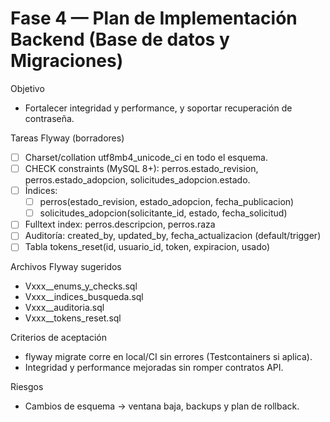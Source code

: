# Fase 4 — Plan de Implementación Backend (Base de datos y Migraciones)

Objetivo
- Fortalecer integridad y performance, y soportar recuperación de contraseña.

Tareas Flyway (borradores)
- [ ] Charset/collation utf8mb4_unicode_ci en todo el esquema.
- [ ] CHECK constraints (MySQL 8+): perros.estado_revision, perros.estado_adopcion, solicitudes_adopcion.estado.
- [ ] Índices:
  - [ ] perros(estado_revision, estado_adopcion, fecha_publicacion)
  - [ ] solicitudes_adopcion(solicitante_id, estado, fecha_solicitud)
- [ ] Fulltext index: perros.descripcion, perros.raza
- [ ] Auditoría: created_by, updated_by, fecha_actualizacion (default/trigger)
- [ ] Tabla tokens_reset(id, usuario_id, token, expiracion, usado)

Archivos Flyway sugeridos
- Vxxx__enums_y_checks.sql
- Vxxx__indices_busqueda.sql
- Vxxx__auditoria.sql
- Vxxx__tokens_reset.sql

Criterios de aceptación
- flyway migrate corre en local/CI sin errores (Testcontainers si aplica).
- Integridad y performance mejoradas sin romper contratos API.

Riesgos
- Cambios de esquema → ventana baja, backups y plan de rollback.
